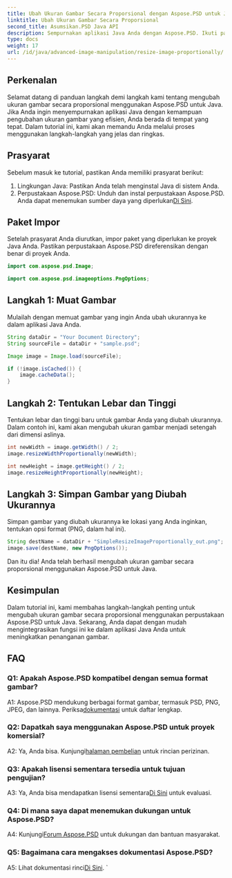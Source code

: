 ```yaml
---
title: Ubah Ukuran Gambar Secara Proporsional dengan Aspose.PSD untuk Java
linktitle: Ubah Ukuran Gambar Secara Proporsional
second_title: Asumsikan.PSD Java API
description: Sempurnakan aplikasi Java Anda dengan Aspose.PSD. Ikuti panduan kami untuk mengubah ukuran gambar secara proporsional dengan mudah. Tingkatkan kemampuan penanganan gambar Anda hari ini.
type: docs
weight: 17
url: /id/java/advanced-image-manipulation/resize-image-proportionally/
---
```

## Perkenalan

Selamat datang di panduan langkah demi langkah kami tentang mengubah ukuran gambar secara proporsional menggunakan Aspose.PSD untuk Java. Jika Anda ingin menyempurnakan aplikasi Java dengan kemampuan pengubahan ukuran gambar yang efisien, Anda berada di tempat yang tepat. Dalam tutorial ini, kami akan memandu Anda melalui proses menggunakan langkah-langkah yang jelas dan ringkas.

## Prasyarat

Sebelum masuk ke tutorial, pastikan Anda memiliki prasyarat berikut:

1. Lingkungan Java: Pastikan Anda telah menginstal Java di sistem Anda.
2.  Perpustakaan Aspose.PSD: Unduh dan instal perpustakaan Aspose.PSD. Anda dapat menemukan sumber daya yang diperlukan[Di Sini](https://releases.aspose.com/psd/java/).

## Paket Impor

Setelah prasyarat Anda diurutkan, impor paket yang diperlukan ke proyek Java Anda. Pastikan perpustakaan Aspose.PSD direferensikan dengan benar di proyek Anda.

```java
import com.aspose.psd.Image;

import com.aspose.psd.imageoptions.PngOptions;
```

## Langkah 1: Muat Gambar

Mulailah dengan memuat gambar yang ingin Anda ubah ukurannya ke dalam aplikasi Java Anda.

```java
String dataDir = "Your Document Directory";
String sourceFile = dataDir + "sample.psd";

Image image = Image.load(sourceFile);

if (!image.isCached()) {
    image.cacheData();
}
```

## Langkah 2: Tentukan Lebar dan Tinggi

Tentukan lebar dan tinggi baru untuk gambar Anda yang diubah ukurannya. Dalam contoh ini, kami akan mengubah ukuran gambar menjadi setengah dari dimensi aslinya.

```java
int newWidth = image.getWidth() / 2;
image.resizeWidthProportionally(newWidth);

int newHeight = image.getHeight() / 2;
image.resizeHeightProportionally(newHeight);
```

## Langkah 3: Simpan Gambar yang Diubah Ukurannya

Simpan gambar yang diubah ukurannya ke lokasi yang Anda inginkan, tentukan opsi format (PNG, dalam hal ini).

```java
String destName = dataDir + "SimpleResizeImageProportionally_out.png";
image.save(destName, new PngOptions());
```

Dan itu dia! Anda telah berhasil mengubah ukuran gambar secara proporsional menggunakan Aspose.PSD untuk Java.

## Kesimpulan

Dalam tutorial ini, kami membahas langkah-langkah penting untuk mengubah ukuran gambar secara proporsional menggunakan perpustakaan Aspose.PSD untuk Java. Sekarang, Anda dapat dengan mudah mengintegrasikan fungsi ini ke dalam aplikasi Java Anda untuk meningkatkan penanganan gambar.

## FAQ

### Q1: Apakah Aspose.PSD kompatibel dengan semua format gambar?

 A1: Aspose.PSD mendukung berbagai format gambar, termasuk PSD, PNG, JPEG, dan lainnya. Periksa[dokumentasi](https://reference.aspose.com/psd/java/) untuk daftar lengkap.

### Q2: Dapatkah saya menggunakan Aspose.PSD untuk proyek komersial?

 A2: Ya, Anda bisa. Kunjungi[halaman pembelian](https://purchase.aspose.com/buy) untuk rincian perizinan.

### Q3: Apakah lisensi sementara tersedia untuk tujuan pengujian?

 A3: Ya, Anda bisa mendapatkan lisensi sementara[Di Sini](https://purchase.aspose.com/temporary-license/) untuk evaluasi.

### Q4: Di mana saya dapat menemukan dukungan untuk Aspose.PSD?

 A4: Kunjungi[Forum Aspose.PSD](https://forum.aspose.com/c/psd/34) untuk dukungan dan bantuan masyarakat.

### Q5: Bagaimana cara mengakses dokumentasi Aspose.PSD?

 A5: Lihat dokumentasi rinci[Di Sini](https://reference.aspose.com/psd/java/).
`